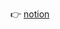 :point_right: [notion](https://onmidnightblue.notion.site/b0a0dfb8c626456a876ac246032653ef?v=5e37cd64dbed4244b5cbcef2e54cd460)
